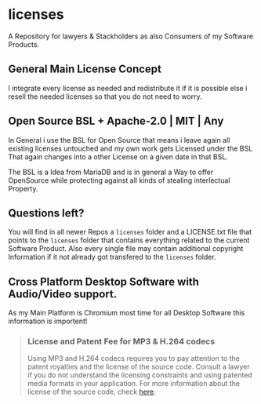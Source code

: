 # licenses
A Repository for lawyers &amp; Stackholders as also Consumers of my Software Products. 

## General Main License Concept
I integrate every license as needed and redistribute it if it is possible else i resell the needed licenses so that you do not need to worry.

## Open Source BSL + Apache-2.0 | MIT | Any
In General i use the BSL for Open Source that means i leave again all existing licenses untouched and my own work gets Licensed under the BSL
That again changes into a other License on a given date in that BSL.

The BSL is a Idea from MariaDB and is in general a Way to offer OpenSource while protecting against all kinds of stealing interlectual Property.

## Questions left?

You will find in all newer Repos a ```licenses``` folder and a LICENSE.txt file that points to the ```licenses``` folder that contains everything
related to the current Software Product. Also every single file may contain additional copyright Information if it not already got transfered to the
```licenses``` folder.

## Cross Platform Desktop Software with Audio/Video support.
As my Main Platform is Chromium most time for all Desktop Software this information is importent!

>### License and Patent Fee for MP3 & H.264 codecs
> Using MP3 and H.264 codecs requires you to pay attention to the patent royalties and the license of the source code. Consult a lawyer if you do not understand the licensing constraints and using patented media formats in your application. For more information about the license of the source code, check [here](https://chromium.googlesource.com/chromium/third_party/ffmpeg.git/+/master/CREDITS.chromium).
